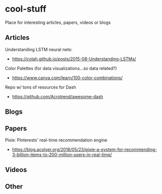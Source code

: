 # cool-stuff
Place for interesting articles, papers, videos or blogs

## Articles

Understanding LSTM neural nets:
* https://colah.github.io/posts/2015-08-Understanding-LSTMs/

Color Palettes (for data visualizations...so data related?)
* https://www.canva.com/learn/100-color-combinations/

Repo w/ tons of resources for Dash
* https://github.com/Acrotrend/awesome-dash

## Blogs


## Papers

Pixie: Pinterests' real-time recommendation engine
* https://blog.acolyer.org/2018/05/23/pixie-a-system-for-recommending-3-billion-items-to-200-million-users-in-real-time/

## Videos


## Other
